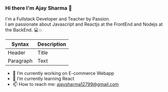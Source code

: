 ### Hi there I'm Ajay Sharma   👋

I'm a Fullstack Developer and Teacher by Passion.  
I am passionate about Javascript and Reactjs at the FrontEnd and Nodejs at the BackEnd. 💻💥

| Syntax | Description |
| ----------- | ----------- |
| Header | Title |
| Paragraph | Text |

- 🔭 I’m currently working on E-commerce Webapp
- 🌱 I’m currently learning React
- 📫 How to reach me: ajaysharma12799@gmail.com